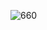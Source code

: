 ![660](https://github.com/skygitIG/Reels-since-july-2023/assets/117715724/b3d3c5cf-661d-4fce-acf4-fc842310f7db)
